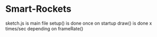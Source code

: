 # Smart-Rockets
sketch.js is main file
setup() is done once on startup
draw() is done x times/sec depending on frameRate()
